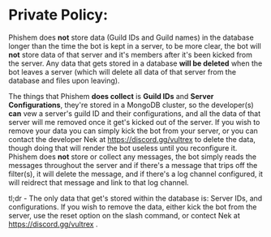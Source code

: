 # Private Policy:
Phishem does **not** store data (Guild IDs and Guild names) in the database longer than the time the bot is kept in a server, to be more clear, the bot will **not** store data of that server and it's members after it's been kicked from the server. Any data that gets stored in a database **will be deleted** when the bot leaves a server (which will delete all data of that server from the database and files upon leaving).

The things that Phishem **does collect** is **Guild IDs** and **Server Configurations**, they're stored in a MongoDB cluster, so the developer(s) **can** vew a server's guild ID and their configurations, and all the data of that server will me removed once it get's kicked out of the server. 
If you wish to remove your data you can simply kick the bot from your server, or you can contact the developer Nek at https://discord.gg/vultrex to delete the data, though doing that will render the bot useless until you reconfigure it.
Phishem does **not** store or collect any messages, the bot simply reads the messages throughout the server and if there's a message that trips off the filter(s), it will delete the message, and if there's a log channel configured, it will reidrect that message and link to that log channel. 

tl;dr - The only data that get's stored within the database is: Server IDs, and configurations. If you wish to remove the data, either kick the bot from the server, use the reset option on the slash command, or contect Nek at https://discord.gg/vultrex . 
